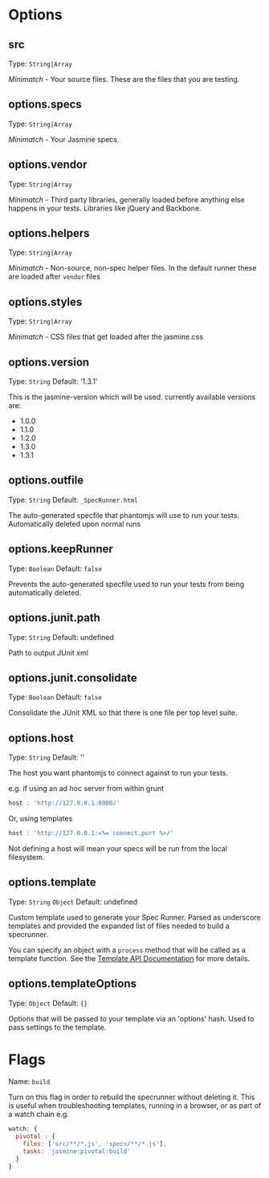 # Options

## src
Type: `String|Array`

*Minimatch* - Your source files. These are the files that you are testing.

## options.specs
Type: `String|Array`

*Minimatch* - Your Jasmine specs.

## options.vendor
Type: `String|Array`

*Minimatch* - Third party libraries, generally loaded before anything else happens in your tests. Libraries
like jQuery and Backbone.

## options.helpers
Type: `String|Array`

*Minimatch* - Non-source, non-spec helper files. In the default runner these are loaded after `vendor` files

## options.styles
Type: `String|Array`

*Minimatch* - CSS files that get loaded after the jasmine.css

## options.version
Type: `String`
Default: '1.3.1'

This is the jasmine-version which will be used. currently available versions are:

* 1.0.0
* 1.1.0
* 1.2.0
* 1.3.0
* 1.3.1

## options.outfile
Type: `String`
Default: `_SpecRunner.html`

The auto-generated specfile that phantomjs will use to run your tests.
Automatically deleted upon normal runs

## options.keepRunner
Type: `Boolean`
Default: `false`

Prevents the auto-generated specfile used to run your tests from being automatically deleted.

## options.junit.path
Type: `String`
Default: undefined

Path to output JUnit xml

## options.junit.consolidate
Type: `Boolean`
Default: `false`

Consolidate the JUnit XML so that there is one file per top level suite.

## options.host
Type: `String`
Default: ''

The host you want phantomjs to connect against to run your tests.

e.g. if using an ad hoc server from within grunt

```js
host : 'http://127.0.0.1:8000/'
```

Or, using templates

```js
host : 'http://127.0.0.1:<%= connect.port %>/'
```

Not defining a host will mean your specs will be run from the local filesystem.

## options.template
Type: `String` `Object`
Default: undefined

Custom template used to generate your Spec Runner. Parsed as underscore templates and provided
the expanded list of files needed to build a specrunner.

You can specify an object with a `process` method that will be called as a template function.
See the [Template API Documentation](https://github.com/gruntjs/grunt-contrib-jasmine/wiki/Jasmine-Templates) for more details.

## options.templateOptions
Type: `Object`
Default: `{}`

Options that will be passed to your template via an 'options' hash. Used to pass settings to the template.

# Flags

Name: `build`

Turn on this flag in order to rebuild the specrunner without deleting it. This is useful when troubleshooting templates,
running in a browser, or as part of a watch chain e.g.

```js
watch: {
  pivotal : {
    files: ['src/**/*.js', 'specs/**/*.js'],
    tasks: 'jasmine:pivotal:build'
  }
}
```
